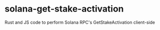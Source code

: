 # solana-get-stake-activation
Rust and JS code to perform Solana RPC's GetStakeActivation client-side
